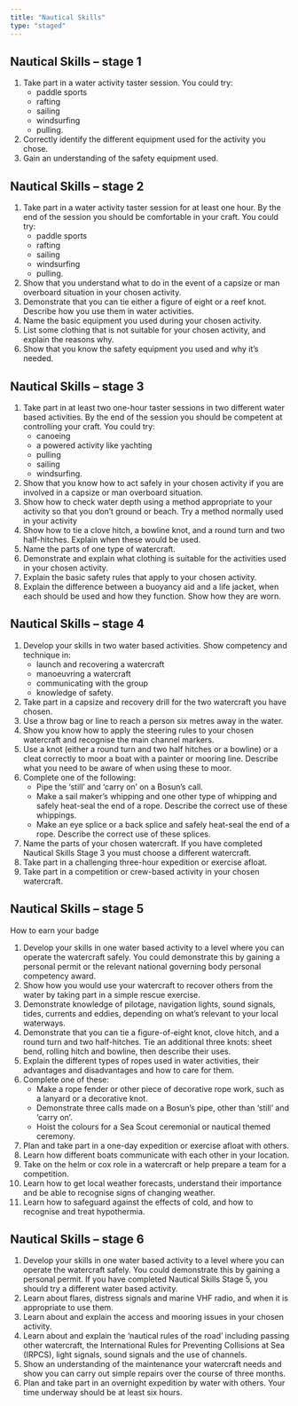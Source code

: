 ```yaml
---
title: "Nautical Skills"
type: "staged"
---
```


## Nautical Skills – stage 1

1. Take part in a water activity taster session. You could try:
	* paddle sports
	* rafting
	* sailing
	* windsurfing
	* pulling.
2. Correctly identify the different equipment used for the activity you chose.
3. Gain an understanding of the safety equipment used.
 

## Nautical Skills – stage 2

1. Take part in a water activity taster session for at least one hour. By 
the end of the session you should be comfortable in your craft. You could try:
	* paddle sports
	* rafting
	* sailing
	* windsurfing
	* pulling.
2. Show that you understand what to do in the event of a capsize or man overboard situation in your chosen activity.
3. Demonstrate that you can tie either a figure of eight or a reef knot. Describe how you use them in water activities.
4. Name the basic equipment you used during your chosen activity.
5. List some clothing that is not suitable for your chosen activity, and explain the reasons why.
6. Show that you know the safety equipment you used and why it’s needed.
 

## Nautical Skills – stage 3

1. Take part in at least two one-hour taster sessions in two different water based activities. By the end of the session you should be competent at 
controlling your craft. You could try:
	* canoeing
	* a powered activity like yachting
	* pulling
	* sailing
	* windsurfing.
2. Show that you know how to act safely in your chosen activity if you are involved in a capsize or man overboard situation.
3. Show how to check water depth using a method appropriate to your activity so that you don’t ground or beach. Try a method normally used in your activity
4. Show how to tie a clove hitch, a bowline knot, and a round turn and two half-hitches. Explain when these would be used.
5. Name the parts of one type of watercraft.
6. Demonstrate and explain what clothing is suitable for the activities used in your chosen activity.
7. Explain the basic safety rules that apply to your chosen activity.
8. Explain the difference between a buoyancy aid and a life jacket, when each should be used and how they function. Show how they are worn.


## Nautical Skills – stage 4

1. Develop your skills in two water based activities. Show competency  and technique in:
	* launch and recovering a watercraft
	* manoeuvring a watercraft
	* communicating with the group
	* knowledge of safety.
2. Take part in a capsize and recovery drill for the two watercraft you have chosen.
3. Use a throw bag or line to reach a person six metres away in the water.
4. Show you know how to apply the steering rules to your chosen watercraft and recognise the main channel 
markers.
5. Use a knot (either a round turn and two half hitches or a bowline) or a cleat correctly to moor a boat with a painter or mooring line. Describe what you need to be aware of when using these to moor.
6. Complete one of the following:
	* Pipe the ‘still’ and ‘carry on’ on a Bosun’s call.
	* Make a sail maker’s whipping and one other type of whipping and safely heat-seal the end of a rope. Describe the correct use of these whippings.
	* Make an eye splice or a back splice and safely heat-seal the end  of a rope. Describe the correct use of these splices.
7. Name the parts of your chosen watercraft. If you have completed Nautical Skills Stage 3 you must choose a different watercraft.
8. Take part in a challenging three-hour expedition or exercise afloat.
9. Take part in a competition or crew-based activity in your chosen watercraft.

 

## Nautical Skills – stage 5

How to earn your badge

1. Develop your skills in one water based activity to a level where you can operate the watercraft safely. You could demonstrate this by gaining a personal permit or the relevant national governing body personal competency award.
2. Show how you would use your watercraft to recover others from the water by taking part in a simple rescue exercise.
3. Demonstrate knowledge of pilotage, navigation lights, sound signals, tides, currents and eddies, depending on what’s relevant to your local waterways.
4. Demonstrate that you can tie a figure-of-eight knot, clove hitch, and a round turn and two half-hitches.  Tie an additional three knots: sheet bend, rolling hitch and bowline, then describe their uses.
5. Explain the different types of ropes used in water activities, their advantages and disadvantages and how to care for them.
6. Complete one of these:
	* Make a rope fender or other piece of decorative rope work, such as a lanyard or a decorative knot.
	* Demonstrate three calls made on a Bosun’s pipe, other than ‘still’ and ‘carry on’.
	* Hoist the colours for a Sea Scout ceremonial or nautical themed ceremony.
7. Plan and take part in a one-day expedition or exercise afloat with others.
8. Learn how different boats communicate with each other in your location.
9. Take on the helm or cox role in a watercraft or help prepare a team for a competition.
10. Learn how to get local weather forecasts, understand their importance and be able to recognise signs of changing weather.
11. Learn how to safeguard against the effects of cold, and how to recognise and treat hypothermia.

## Nautical Skills – stage 6

1. Develop your skills in one water based activity to a level where you 
can operate the watercraft safely. You could demonstrate this by gaining a personal permit. If you have completed Nautical Skills Stage 5, you should try a different water based activity.
2. Learn about flares, distress signals and marine VHF radio, and when it is appropriate  to use them.
3. Learn about and explain the access and mooring issues in your chosen 
activity.
4. Learn about and explain the ‘nautical rules of the road’ including passing other watercraft, the International Rules for Preventing 
Collisions at Sea (IRPCS), light signals, sound signals and the use of 
channels.
5. Show an understanding of the maintenance your watercraft needs and show you can carry out simple repairs over the course of three months.
6. Plan and take part in an overnight expedition by water with others. Your time underway should be at least six hours.